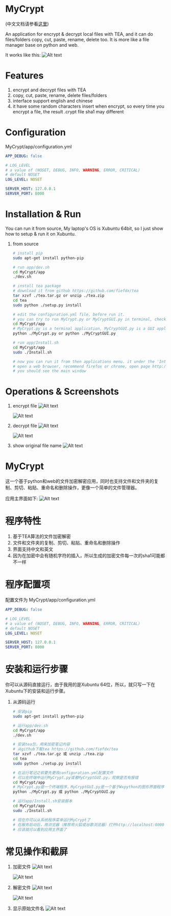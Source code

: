 # MyCrypt
(中文文档请参看[这里](#mycrypt_zh))

An application for encrypt & decrypt local files with TEA, and it can do files/folders copy, cut, paste, rename, delete too.
It is more like a file manager base on python and web.

It works like this:
![Alt text](/doc/mycrypt_main_window_en.png?raw=true "mycrypt_main_window")


# Features
1. encrypt and decrypt files with TEA
2. copy, cut, paste, rename, delete files/folders
3. interface support english and chinese
4. it have some random characters insert when encrypt, so every time you encrypt a file, the result .crypt file sha1 may different


# Configuration
MyCrypt/app/configuration.yml
```yaml
APP_DEBUG: false

# LOG_LEVEL
# a value of (NOSET, DEBUG, INFO, WARNING, ERROR, CRITICAL)
# default NOSET
LOG_LEVEL: NOSET

SERVER_HOST: 127.0.0.1
SERVER_PORT: 8000
```


# Installation & Run
You can run it from source, My laptop's OS is Xubuntu 64bit, so I just show how to setup & run it on Xubuntu.

1. from source
   ```bash
   # install pip
   sudo apt-get install python-pip

   # run app/dev.sh
   cd MyCrypt/app
   ./dev.sh

   # install tea package
   # download it from github https://github.com/fiefdx/tea
   tar xzvf ./tea.tar.gz or unzip ./tea.zip
   cd tea
   sudo python ./setup.py install

   # edit the configuration.yml file, before run it.
   # you can try to run MyCrypt.py or MyCryptGUI.py in terminal, check if error occur
   cd MyCrypt/app
   # MyCrypt.py is a terminal application, MyCryptGUI.py is a GUI application(have a system tray icon) based on Wxpython
   python ./MyCrypt.py or python ./MyCryptGUI.py

   # run app/Install.sh
   cd MyCrypt/app
   sudo ./Install.sh

   # now you can run it from then applications menu. it under the 'Internet' category
   # open a web browser, recommend firefox or chrome, open page http://localhost:8000
   # you should see the main window
   ```

# Operations & Screenshots

1. encrypt file
   ![Alt text](/doc/mycrypt_encrypt_password_en.png?raw=true "mycrypt_encrypt_password")

   ![Alt text](/doc/mycrypt_encrypt_encrypting_en.png?raw=true "mycrypt_encrypt_encrypting")

2. decrypt file
   ![Alt text](/doc/mycrypt_decrypt_password_en.png?raw=true "mycrypt_decrypt_password")

   ![Alt text](/doc/mycrypt_decrypt_decrypting_en.png?raw=true "mycrypt_decrypt_decrypting")

3. show original file name
   ![Alt text](/doc/mycrypt_show_original_file_name_en.png?raw=true "mycrypt_show_original_file_name")


<a name="mycrypt_zh"><a>


# MyCrypt
这一个基于python和web的文件加密解密应用，同时也支持文件和文件夹的复制、剪切、粘贴、重命名和删除操作，更像一个简单的文件管理器。

应用主界面如下:
![Alt text](/doc/mycrypt_main_window_zh.png?raw=true "mycrypt_main_window")


# 程序特性
1. 基于TEA算法的文件加密解密
2. 文件和文件夹的复制、剪切、粘贴、重命名和删除操作
3. 界面支持中文和英文
4. 因为在加密中会有随机字符的插入，所以生成的加密文件每一次的sha1可能都不一样


# 程序配置项
配置文件为 MyCrypt/app/configuration.yml
```yaml
APP_DEBUG: false

# LOG_LEVEL
# a value of (NOSET, DEBUG, INFO, WARNING, ERROR, CRITICAL)
# default NOSET
LOG_LEVEL: NOSET

SERVER_HOST: 127.0.0.1
SERVER_PORT: 8000
```


# 安装和运行步骤
你可以从源码直接运行，由于我用的是Xubuntu 64位，所以，就只写一下在Xubuntu下的安装和运行步骤。

1. 从源码运行
   ```bash
   # 安装pip
   sudo apt-get install python-pip

   # 运行app/dev.sh
   cd MyCrypt/app
   ./dev.sh

   # 安装tea包，用来加密笔记内容
   # 从github下载tea https://github.com/fiefdx/tea
   tar xzvf ./tea.tar.gz 或 unzip ./tea.zip
   cd tea
   sudo python ./setup.py install

   # 在运行笔记之前要先更改configuration.yml配置文件
   # 可以在终端中运行MyCrypt.py或者MyCryptGUI.py，观察是否有报错
   cd MyCrypt/app
   # MyCrypt.py是一个终端程序，MyCryptGUI.py是一个基于Wxpython的图形界面程序（会显示一个系统托盘图标）
   python ./MyCrypt.py 或 python ./MyCryptGUI.py

   # 运行app/Install.sh安装脚本
   cd MyCrypt/app
   sudo ./Install.sh

   # 现在你可以从系统程序菜单运行MyCrypt了
   # 在服务启动后，用浏览器（推荐用火狐或谷歌浏览器）打开http://localhost:8000
   # 应该就可以看到应用主界面了
   ```


# 常见操作和截屏

1. 加密文件
   ![Alt text](/doc/mycrypt_encrypt_password_zh.png?raw=true "mycrypt_encrypt_password")

   ![Alt text](/doc/mycrypt_encrypt_encrypting_zh.png?raw=true "mycrypt_encrypt_encrypting")

2. 解密文件
   ![Alt text](/doc/mycrypt_decrypt_password_zh.png?raw=true "mycrypt_decrypt_password")

   ![Alt text](/doc/mycrypt_decrypt_decrypting_zh.png?raw=true "mycrypt_decrypt_decrypting")

3. 显示原始文件名
   ![Alt text](/doc/mycrypt_show_original_file_name_zh.png?raw=true "mycrypt_show_original_file_name")

